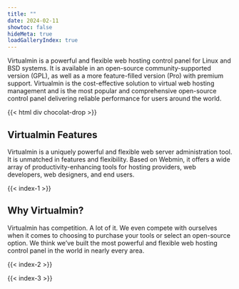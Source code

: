 ```yaml
---
title: ""
date: 2024-02-11
showtoc: false
hideMeta: true
loadGalleryIndex: true
---
```


Virtualmin is a powerful and flexible web hosting control panel for Linux and BSD systems. It is available in an open-source community-supported version (GPL), as well as a more feature-filled version (Pro) with premium support. Virtualmin is the cost-effective solution to virtual web hosting management and is the most popular and comprehensive open-source control panel delivering reliable performance for users around the world.

{{< html div chocolat-drop >}}

## Virtualmin Features
Virtualmin is a uniquely powerful and flexible web server administration tool. It is unmatched in features and flexibility. Based on Webmin, it offers a wide array of productivity-enhancing tools for hosting providers, web developers, web designers, and end users.

{{< index-1 >}}

## Why Virtualmin?

Virtualmin has competition. A lot of it. We even compete with ourselves when it comes to choosing to purchase your tools or select an open-source option. We think we’ve built the most powerful and flexible web hosting control panel in the world in nearly every area.

{{< index-2 >}}

{{< index-3 >}}

